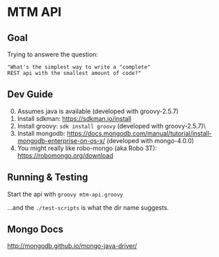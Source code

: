 # MTM API #

## Goal ##

Trying to answere the question:

    "What's the simplest way to write a "complete"
    REST api with the smallest amount of code?"


## Dev Guide ##

0. Assumes java is available (developed with groovy-2.5.7)
1. Install sdkman: <https://sdkman.io/install>
2. Install groovy: `sdk install groovy` (developed with groovy-2.5.7)\
3. Install mongodb: <https://docs.mongodb.com/manual/tutorial/install-mongodb-enterprise-on-os-x/> (developed with mongo-4.0.0)
4. You might really like robo-mongo (aka Robo 3T): <https://robomongo.org/download>


## Running & Testing ##

Start the api with `groovy mtm-api.groovy`

...and the `./test-scripts` is what the dir name suggests.


## Mongo Docs ##

<http://mongodb.github.io/mongo-java-driver/>
